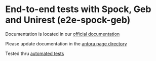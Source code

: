 # End-to-end tests with Spock, Geb and Unirest (e2e-spock-geb)

Documentation is located in our [official documentation](https://www.opendevstack.org/ods-documentation/opendevstack/3.x/quickstarters/e2e-spock-geb.html)

Please update documentation in the [antora page directory](https://github.com/opendevstack/ods-project-quickstarters/tree/master/docs/modules/ROOT/pages)

Tested thru [automated tests](../tests/e2e-spock-geb)

